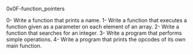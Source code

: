 0x0F-function_pointers

0- Write a function that prints a name.
1- Write a function that executes a function given as a parameter on each element of an array.
2- Write a function that searches for an integer.
3- Write a program that performs simple operations.
4- Write a program that prints the opcodes of its own main function.


